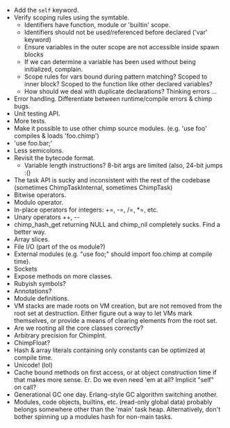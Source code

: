 * Add the `self` keyword.
* Verify scoping rules using the symtable.
  * Identifiers have function, module or 'builtin' scope.
  * Identifiers should not be used/referenced before declared ('var' keyword)
  * Ensure variables in the outer scope are not accessible inside spawn blocks
  * If we can determine a variable has been used without being initialized,
    complain.
  * Scope rules for vars bound during pattern matching? Scoped to inner block?
    Scoped to the function like other declared variables?
  * How should we deal with duplicate declarations? Thinking errors ...
* Error handling. Differentiate between runtime/compile errors & chimp bugs.
* Unit testing API.
* More tests.
* Make it possible to use other chimp source modules.
  (e.g. 'use foo' compiles & loads 'foo.chimp')
* 'use foo.bar;'
* Less semicolons.
* Revisit the bytecode format.
  - Variable length instructions? 8-bit args are limited (also, 24-bit jumps :()
* The task API is sucky and inconsistent with the rest of the codebase
  (sometimes ChimpTaskInternal, sometimes ChimpTask)
* Bitwise operators.
* Modulo operator.
* In-place operators for integers: +=, -=, /=, \*=, etc.
* Unary operators ++, --
* chimp_hash_get returning NULL and chimp\_nil completely sucks.
  Find a better way.
* Array slices.
* File I/O (part of the os module?)
* External modules (e.g. "use foo;" should import foo.chimp at compile time).
* Sockets
* Expose methods on more classes.
* Rubyish symbols?
* Annotations?
* Module definitions.
* VM stacks are made roots on VM creation, but are not removed from the root
  set at destruction. Either figure out a way to let VMs mark themselves, or
  provide a means of clearing elements from the root set.
* Are we rooting all the core classes correctly?
* Arbitrary precision for ChimpInt.
* ChimpFloat?
* Hash & array literals containing only constants can be optimized at compile time.
* Unicode! (lol)
* Cache bound methods on first access, or at object construction time if
  that makes more sense. Er. Do we even need 'em at all?
  Implicit "self" on call?
* Generational GC one day. Erlang-style GC algorithm switching another.
* Modules, code objects, builtins, etc. (read-only global data) probably
  belongs somewhere other than the 'main' task heap. Alternatively, don't
  bother spinning up a modules hash for non-main tasks.
